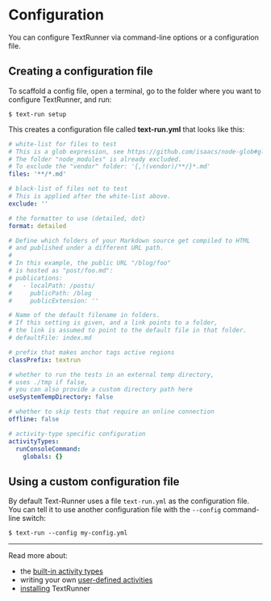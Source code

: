 # Configuration

You can configure TextRunner via command-line options or a configuration file.

## Creating a configuration file

To scaffold a config file, open a terminal,
go to the folder where you want to configure TextRunner, and run:

<a textrun="run-console-command">

```
$ text-run setup
```

</a>

This creates a configuration file called
<a textrun="verify-workspace-file-content">
**text-run.yml** that looks like this:

```yml
# white-list for files to test
# This is a glob expression, see https://github.com/isaacs/node-glob#glob-primer
# The folder "node_modules" is already excluded.
# To exclude the "vendor" folder: '{,!(vendor)/**/}*.md'
files: '**/*.md'

# black-list of files not to test
# This is applied after the white-list above.
exclude: ''

# the formatter to use (detailed, dot)
format: detailed

# Define which folders of your Markdown source get compiled to HTML
# and published under a different URL path.
#
# In this example, the public URL "/blog/foo"
# is hosted as "post/foo.md":
# publications:
#   - localPath: /posts/
#     publicPath: /blog
#     publicExtension: ''

# Name of the default filename in folders.
# If this setting is given, and a link points to a folder,
# the link is assumed to point to the default file in that folder.
# defaultFile: index.md

# prefix that makes anchor tags active regions
classPrefix: textrun

# whether to run the tests in an external temp directory,
# uses ./tmp if false,
# you can also provide a custom directory path here
useSystemTempDirectory: false

# whether to skip tests that require an online connection
offline: false

# activity-type specific configuration
activityTypes:
  runConsoleCommand:
    globals: {}
```

</a>

## Using a custom configuration file

By default Text-Runner uses a file `text-run.yml` as the configuration file.
You can tell it to use another configuration file with the `--config` command-line switch:

```
$ text-run --config my-config.yml
```

<hr>

Read more about:

- the [built-in activity types](built-in-activity-types)
- writing your own [user-defined activities](user-defined-activities.md)
- [installing](installation.md) TextRunner
